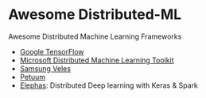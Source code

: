 # Awesome Distributed-ML
Awesome Distributed Machine Learning Frameworks

* [Google TensorFlow](http://tensorflow.org)
* [Microsoft Distributed Machine Learning Toolkit](http://www.dmtk.io)
* [Samsung Veles](https://github.com/Samsung/veles)
* [Petuum](http://petuum.github.io/index.html)
* [Elephas](https://github.com/maxpumperla/elephas): Distributed Deep learning with Keras & Spark
